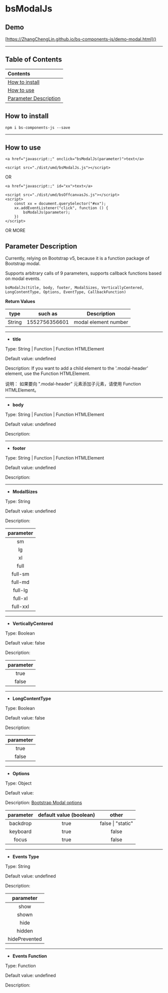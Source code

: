 # bsModalJs

## Demo

[https://ZhangChengLin.github.io/bs-components-js/demo-modal.html]()


---

## Table of Contents

| Contents                                        |
|:------------------------------------------------|
| [How to install](#how-to-install)               |
| [How to use](#how-to-use)                       |
| [Parameter Description](#parameter-description) |

## How to install

```
npm i bs-components-js --save
```

---

## How to use

```
<a href="javascript:;" onclick="bsModalJs(parameter)">text</a>

<script src="./dist/umd/bsModalJs.js"></script>
```

OR

```
<a href="javascript:;" id="xx">text</a>

<script src="./dist/umd/bsOffcanvasJs.js"></script>
<script>
    const xx = document.querySelector("#xx");
    xx.addEventListener("click", function () {
        bsModalJs(parameter);
    })
</script>
```

OR MORE

## Parameter Description

Currently, relying on Bootstrap v5, because it is a function package of Bootstrap modal.

Supports arbitrary calls of 9 parameters, supports callback functions based on modal events.

```
bsModalJs(title, body, footer, ModalSizes, VerticallyCentered, LongContentType, Options, EventType, CallbackFunction)
```

**Return Values**

|  type  |    such as    |     Description      |
|:------:|:-------------:|:--------------------:|
| String | 1552756356601 | modal element number |

---

- **title**

Type: String \| Function \| Function HTMLElement

Default value: undefined

Description: If you want to add a child element to the '.modal-header' element, use the Function HTMLElement.

说明： 如果要向 ".modal-header" 元素添加子元素，请使用 Function HTMLElement。

---

- **body**

Type: String \| Function \| Function HTMLElement

Default value: undefined

Description:

---

- **footer**

Type: String \| Function \| Function HTMLElement

Default value: undefined

Description:

---

- **ModalSizes**

Type: String

Default value: undefined

Description:

| parameter |
|:---------:|
|    sm     |
|    lg     |
|    xl     |
|   full    |
|  full-sm  |
|  full-md  |
|  full-lg  |
|  full-xl  |
| full-xxl  |

---

- **VerticallyCentered**

Type: Boolean

Default value: false

Description:

| parameter |
|:---------:|
|   true    |
|   false   |

---

- **LongContentType**

Type: Boolean

Default value: false

Description:

| parameter |
|:---------:|
|   true    |
|   false   |

---

- **Options**

Type: Object

Default value:

Description: <a href="https://getbootstrap.com/docs/4.3/components/modal/#options" target="_blank">Bootstrap Modal
options</a>

| parameter | default value (boolean) |         other         |
|:---------:|:-----------------------:|:---------------------:|
| backdrop  |          true           | false &#124; "static" |
| keyboard  |          true           |         false         |
|   focus   |          true           |         false         |

---

- **Events Type**

Type: String

Default value: undefined

Description:

|   parameter   |
|:-------------:|
|     show      |
|     shown     |
|     hide      |
|    hidden     |
| hidePrevented |

---

- **Events Function**

Type: Function

Default value: undefined

Description:

